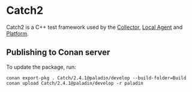 # Catch2

Catch2 is a C++ test framework used by the [Collector](https://github.com/PaladinAI/ddat-collector),
[Local Agent](https://github.com/PaladinAI/ddat-localagent) and
[Platform](https://github.com/PaladinAI/ddat-platform).

## Publishing to Conan server

To update the package, run:

    conan export-pkg . Catch/2.4.1@paladin/develop --build-folder=Build
    conan upload Catch/2.4.1@paladin/develop -r paladin
